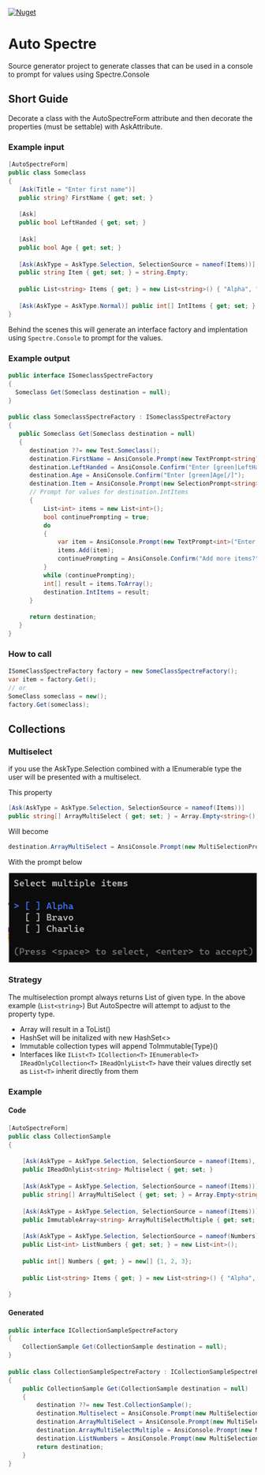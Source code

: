 [![Nuget](https://img.shields.io/nuget/v/AutoSpectre.SourceGeneration?style=flat-square)](https://www.nuget.org/packages/AutoSpectre.SourceGeneration)

# Auto Spectre
Source generator project to generate classes that can be used in a console to prompt for values using Spectre.Console

## Short Guide
Decorate a class with the AutoSpectreForm attribute and then decorate the properties (must be settable) with AskAttribute. 

### Example input

```csharp
[AutoSpectreForm]
public class Someclass
{
   [Ask(Title = "Enter first name")]
   public string? FirstName { get; set; }

   [Ask]
   public bool LeftHanded { get; set; }

   [Ask]
   public bool Age { get; set; }

   [Ask(AskType = AskType.Selection, SelectionSource = nameof(Items))]
   public string Item { get; set; } = string.Empty;

   public List<string> Items { get; } = new List<string>() { "Alpha", "Bravo", "Charlie" };

   [Ask(AskType = AskType.Normal)] public int[] IntItems { get; set; } = Array.Empty<int>();
}
```

Behind the scenes this will generate an interface factory and implentation using `Spectre.Console` to prompt for the values. 

### Example output ###
```csharp
public interface ISomeclassSpectreFactory
{
  Someclass Get(Someclass destination = null);
}

public class SomeclassSpectreFactory : ISomeclassSpectreFactory
{
   public Someclass Get(Someclass destination = null)
   {
      destination ??= new Test.Someclass();
      destination.FirstName = AnsiConsole.Prompt(new TextPrompt<string?>("Enter first name").AllowEmpty());
      destination.LeftHanded = AnsiConsole.Confirm("Enter [green]LeftHanded[/]");
      destination.Age = AnsiConsole.Confirm("Enter [green]Age[/]");
      destination.Item = AnsiConsole.Prompt(new SelectionPrompt<string>().Title("Enter [green]Item[/]").PageSize(10).AddChoices(destination.Items.ToArray()));
      // Prompt for values for destination.IntItems
      {
          List<int> items = new List<int>();
          bool continuePrompting = true;
          do
          {
              var item = AnsiConsole.Prompt(new TextPrompt<int>("Enter [green]IntItems[/]"));
              items.Add(item);
              continuePrompting = AnsiConsole.Confirm("Add more items?");
          }
          while (continuePrompting);
          int[] result = items.ToArray();
          destination.IntItems = result;
      }

      return destination;
   }
}
```

### How to call ###

```csharp
ISomeClassSpectreFactory factory = new SomeClassSpectreFactory();
var item = factory.Get();
// or 
SomeClass someclass = new();
factory.Get(someclass);
```

## Collections

### Multiselect

if you use the AskType.Selection combined with a IEnumerable type the user will be presented with a multiselect. 

This property

```csharp
[Ask(AskType = AskType.Selection, SelectionSource = nameof(Items))]
public string[] ArrayMultiSelect { get; set; } = Array.Empty<string>();
```

Will become
```csharp
destination.ArrayMultiSelect = AnsiConsole.Prompt(new MultiSelectionPrompt<string>().Title("Enter [green]ArrayMultiSelect[/]").PageSize(10).AddChoices(destination.Items.ToArray())).ToArray();
```

With the prompt below

![Alt text](doc/multi-select.png?raw=true)

### Strategy

The multiselection prompt always returns List of given type. In the above example (`List<string>`) But AutoSpectre will attempt to adjust to the property type. 
* Array will result in a ToList()
* HashSet will be initalized with new HashSet<>
* Immutable collection types will append ToImmutable{Type}() 
* Interfaces like `IList<T>` `ICollection<T>` `IEnumerable<T>` `IReadOnlyCollection<T>` `IReadOnlyList<T>` have their values directly set as `List<T>` inherit directly from them

### Example

#### Code

```csharp
[AutoSpectreForm]
public class CollectionSample
{

    [Ask(AskType = AskType.Selection, SelectionSource = nameof(Items), Title = "Select multiple items")]
    public IReadOnlyList<string> Multiselect { get; set; }

    [Ask(AskType = AskType.Selection, SelectionSource = nameof(Items))]
    public string[] ArrayMultiSelect { get; set; } = Array.Empty<string>();

    [Ask(AskType = AskType.Selection, SelectionSource = nameof(Items))]
    public ImmutableArray<string> ArrayMultiSelectMultiple { get; set; }

    [Ask(AskType = AskType.Selection, SelectionSource = nameof(Numbers))]
    public List<int> ListNumbers { get; set; } = new List<int>();

    public int[] Numbers { get; } = new[] {1, 2, 3};
    
    public List<string> Items { get; } = new List<string>() { "Alpha", "Bravo", "Charlie" };

}
```

#### Generated
```csharp
public interface ICollectionSampleSpectreFactory
{
    CollectionSample Get(CollectionSample destination = null);
}

public class CollectionSampleSpectreFactory : ICollectionSampleSpectreFactory
{
    public CollectionSample Get(CollectionSample destination = null)
    {
        destination ??= new Test.CollectionSample();
        destination.Multiselect = AnsiConsole.Prompt(new MultiSelectionPrompt<string>().Title("Select multiple items").PageSize(10).AddChoices(destination.Items.ToArray()));
        destination.ArrayMultiSelect = AnsiConsole.Prompt(new MultiSelectionPrompt<string>().Title("Enter [green]ArrayMultiSelect[/]").PageSize(10).AddChoices(destination.Items.ToArray())).ToArray();
        destination.ArrayMultiSelectMultiple = AnsiConsole.Prompt(new MultiSelectionPrompt<string>().Title("Enter [green]ArrayMultiSelectMultiple[/]").PageSize(10).AddChoices(destination.Items.ToArray())).ToImmutableArray();
        destination.ListNumbers = AnsiConsole.Prompt(new MultiSelectionPrompt<int>().Title("Enter [green]ListNumbers[/]").PageSize(10).AddChoices(destination.Numbers.ToArray()));
        return destination;
    }
}
```


